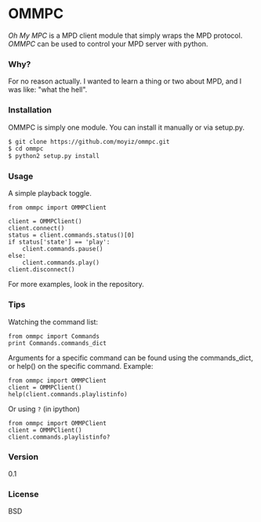 # OMMPC
*Oh My MPC* is a MPD client module that simply wraps the MPD protocol.
*OMMPC* can be used to control your MPD server with python.

### Why?
For no reason actually. I wanted to learn a thing or two about MPD, and I was like: "what the hell".

### Installation
OMMPC is simply one module. You can install it manually or via setup.py.

```sh
$ git clone https://github.com/moyiz/ommpc.git
$ cd ommpc
$ python2 setup.py install
```

### Usage
A simple playback toggle.

```
from ommpc import OMMPClient

client = OMMPClient()
client.connect()
status = client.commands.status()[0]
if status['state'] == 'play':
    client.commands.pause()
else:
    client.commands.play()
client.disconnect()
```
For more examples, look in the repository.

### Tips
Watching the command list:
```
from ommpc import Commands
print Commands.commands_dict
```
Arguments for a specific command can be found using the commands_dict, or help() on the specific command. Example:
```
from ommpc import OMMPClient
client = OMMPClient()
help(client.commands.playlistinfo)
```
Or using `?` (in ipython)
```
from ommpc import OMMPClient
client = OMMPClient()
client.commands.playlistinfo?
```
### Version
0.1

### License
BSD
